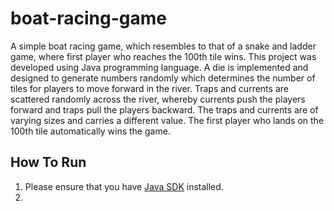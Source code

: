 # boat-racing-game

A simple boat racing game, which resembles to that of a snake and ladder game, where first player who reaches the 100th tile wins. This project was developed using Java programming language. A die is implemented and designed to generate numbers randomly which determines the number of tiles for players to move forward in the river. Traps and currents are scattered randomly across the river, whereby currents push the players forward and traps pull the players backward. The traps and currents are of varying sizes and carries a different value. The first player who lands on the 100th tile automatically wins the game. 

## How To Run
1. Please ensure that you have [Java SDK](https://www.oracle.com/java/technologies/downloads/#java17) installed.
2. 
